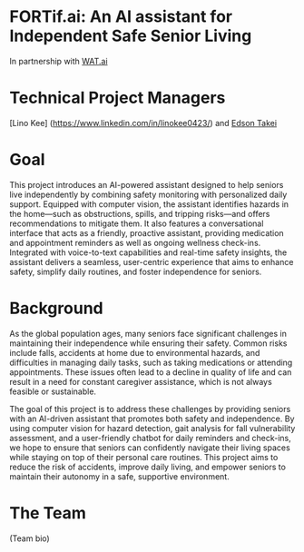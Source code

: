 # FORTif.ai: An AI assistant for Independent Safe Senior Living 
In partnership with [WAT.ai](https://watai.ca/#/)

# Technical Project Managers
[Lino Kee] (https://www.linkedin.com/in/linokee0423/) and [Edson Takei](https://www.linkedin.com/in/edsontakei/) 

# Goal
This project introduces an AI-powered assistant designed to help seniors live independently by combining safety monitoring with personalized daily support. Equipped with computer vision, the assistant identifies hazards in the home—such as obstructions, spills, and tripping risks—and offers recommendations to mitigate them. It also features a conversational interface that acts as a friendly, proactive assistant, providing medication and appointment reminders as well as ongoing wellness check-ins. Integrated with voice-to-text capabilities and real-time safety insights, the assistant delivers a seamless, user-centric experience that aims to enhance safety, simplify daily routines, and foster independence for seniors.

# Background
As the global population ages, many seniors face significant challenges in maintaining their independence while ensuring their safety. Common risks include falls, accidents at home due to environmental hazards, and difficulties in managing daily tasks, such as taking medications or attending appointments. These issues often lead to a decline in quality of life and can result in a need for constant caregiver assistance, which is not always feasible or sustainable.

The goal of this project is to address these challenges by providing seniors with an AI-driven assistant that promotes both safety and independence. By using computer vision for hazard detection, gait analysis for fall vulnerability assessment, and a user-friendly chatbot for daily reminders and check-ins, we hope to ensure that seniors can confidently navigate their living spaces while staying on top of their personal care routines. This project aims to reduce the risk of accidents, improve daily living, and empower seniors to maintain their autonomy in a safe, supportive environment.

# The Team

(Team bio)
